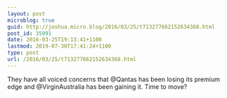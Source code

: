 ```yaml
---
layout: post
microblog: true
guid: http://joshua.micro.blog/2016/03/25/t713277662152634368.html
post_id: 35991
date: 2016-03-25T19:13:41+1100
lastmod: 2019-07-30T17:41:24+1100
type: post
url: /2016/03/25/t713277662152634368.html
---
```

They have all voiced concerns that @Qantas has been losing its premium edge and @VirginAustralia has been gaining it. Time to move?

